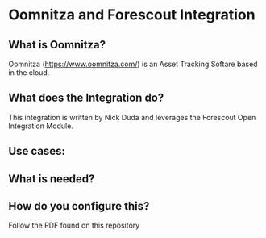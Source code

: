 # Oomnitza and Forescout Integration
## What is Oomnitza?
Oomnitza (https://www.oomnitza.com/) is an Asset Tracking Softare based in  the cloud.  
## What does the Integration do?
This integration is written by Nick Duda and leverages the Forescout Open Integration Module.
## Use cases:
## What is needed?
## How do you configure this?
Follow the PDF found on this repository